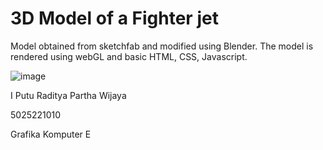 # 3D Model of a Fighter jet

Model obtained from sketchfab and modified using Blender. The model is rendered using webGL and basic HTML, CSS, Javascript.

![image](https://github.com/user-attachments/assets/d29539ed-8130-4b0e-9002-7b235e9fd56d)


I Putu Raditya Partha Wijaya

5025221010

Grafika Komputer E
